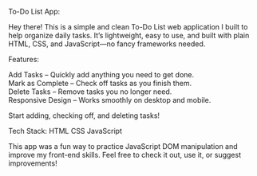 To-Do List App:

Hey there! This is a simple and clean To-Do List web application I built to help organize daily tasks. It’s lightweight, easy to use, and built with plain HTML, CSS, and JavaScript—no fancy frameworks needed.

Features:

Add Tasks – Quickly add anything you need to get done.  
Mark as Complete – Check off tasks as you finish them.  
Delete Tasks – Remove tasks you no longer need.  
Responsive Design – Works smoothly on desktop and mobile.  

Start adding, checking off, and deleting tasks!


Tech Stack:
HTML
CSS
JavaScript

This app was a fun way to practice JavaScript DOM manipulation and improve my front-end skills. Feel free to check it out, use it, or suggest improvements!
